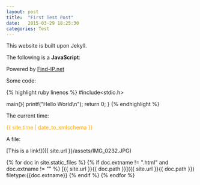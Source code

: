 ```yaml
---
layout: post
title:  "First Test Post"
date:   2015-03-29 18:25:30
categories: Test
---
```

This website is built upon Jekyll.

The following is a <b>JavaScript</b>:

<script type="text/javascript" src="http://api.find-ip.net/widget.js?"></script><div class="findiplink">Powered by <a href="http://www.find-ip.net/" target="_blank">Find-IP.net</a></div>

Some code:

{% highlight ruby linenos %}
#include<stdio.h>

main(){
    printf("Hello World\n");
    return 0;
}
{% endhighlight %}

The current time:

<span style="color:orange;">
{{ site.time | date_to_xmlschema }}
</span>

A file:

[This is a link!]({{ site.url }}/assets/IMG_0232.JPG)

{% for doc in site.static_files %}
{% if doc.extname != ".html" and doc.extname != "" %}
[{{ site.url }}{{ doc.path }}]({{ site.url }}{{ doc.path }})
filetype:{{doc.extname}}
{% endif %}
{% endfor %}
